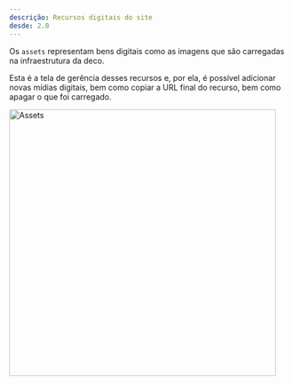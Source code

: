 ```yaml
---
descrição: Recursos digitais do site
desde: 2.0
---
```


Os `assets` representam bens digitais como as imagens que são carregadas na
infraestrutura da deco.

Esta é a tela de gerência desses recursos e, por ela, é possível adicionar novas
mídias digitais, bem como copiar a URL final do recurso, bem como apagar o que
foi carregado.

<img width="480" alt="Assets" src="/docs/cms-capabilities/assets/assets.png">

